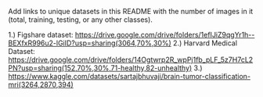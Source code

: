 Add links to unique datasets in this README with the number of images in it (total, training, testing, or any other classes).  

1.) Figshare dataset: https://drive.google.com/drive/folders/1efIJiZ9qgYr1h--BEXfxR996u2-lGiID?usp=sharing(3064,70%,30%)
2.) Harvard Medical Dataset: https://drive.google.com/drive/folders/14Ogtwrp2R_wpPj1fb_pLF_5z7H7cL2PN?usp=sharing(152,70%,30%,71-healthy,82-unhealthy)
3.) https://www.kaggle.com/datasets/sartajbhuvaji/brain-tumor-classification-mri(3264,2870,394)

